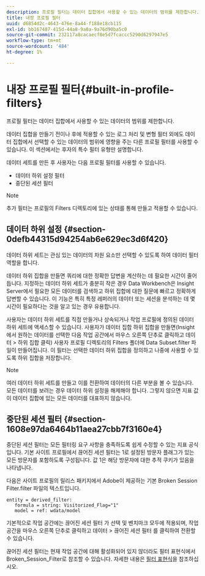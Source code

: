 ```yaml
---
description: 프로필 필터는 데이터 집합에서 사용할 수 있는 데이터의 범위를 제한합니다.
title: 내장 프로필 필터
uuid: d6854d2c-4643-476e-8a44-f188e18cb115
exl-id: bb167487-415d-44a8-9a0a-9a76d90ba5c0
source-git-commit: 232117a8cacaecf8e5d7fcaccc5290d6297947e5
workflow-type: tm+mt
source-wordcount: '484'
ht-degree: 1%

---
```


# 내장 프로필 필터{#built-in-profile-filters}

프로필 필터는 데이터 집합에서 사용할 수 있는 데이터의 범위를 제한합니다.

데이터 집합을 만들기 전이나 후에 적용할 수 있는 로그 처리 및 변형 필터 외에도 데이터 집합에서 선택할 수 있는 데이터의 범위에 영향을 주는 다른 프로필 필터를 사용할 수 있습니다. 이 섹션에서는 후자의 특수 필터 유형만 설명합니다.

데이터 세트를 만든 후 사용자는 다음 프로필 필터를 사용할 수 있습니다.

* 데이터 하위 설정 필터
* 중단된 세션 필터

>[!NOTE]
>
>추가 필터는 프로필의 Filters 디렉토리에 있는 상태를 통해 만들고 적용할 수 있습니다.

## 데이터 하위 설정 {#section-0defb44315d94254ab6e629ec3d6f420}

데이터 하위 세트는 관심 있는 데이터의 차원 요소만 선택할 수 있도록 하여 데이터 필터 역할을 합니다.

데이터 하위 집합을 만들면 쿼리에 대한 정확한 답변을 계산하는 데 필요한 시간이 줄어듭니다. 지정하는 데이터 하위 세트가 충분히 작은 경우 Data Workbench은 Insight Server에서 필요한 모든 데이터를 검색하고 하위 집합에 대한 질문에 빠르고 정확하게 답변할 수 있습니다. 이 기능은 특히 특정 레퍼러의 데이터 또는 세션을 분석하는 데 몇 시간이 필요하다는 것을 알고 있는 경우 유용합니다.

사용자는 데이터 하위 세트를 직접 만들거나 상속되거나 작업 프로필에 정의된 데이터 하위 세트에 액세스할 수 있습니다. 사용자가 데이터 집합 하위 집합을 만들면(Insight에서 원하는 데이터를 선택한 다음 작업 공간에서 마우스 오른쪽 단추로 클릭하고 데이터 > 하위 집합 클릭) 사용자 프로필 디렉토리의 Filters 폴더에 Data Subset.filter 파일이 만들어집니다. 이 필터는 선택한 데이터 하위 집합을 정의하고 나중에 사용할 수 있도록 하위 집합을 저장합니다.

>[!NOTE]
>
>여러 데이터 하위 세트를 만들고 이를 전환하여 데이터의 다른 부분을 볼 수 있습니다. 모든 데이터를 보려는 경우 데이터 하위 설정을 해제해야 합니다. 그렇지 않으면 지표 값이 데이터 집합에 있는 모든 데이터를 대표하지 않습니다.

## 중단된 세션 필터 {#section-1608e97da6464b11aea27cbb7f3160e4}

중단된 세션 필터는 모든 필터링 요구 사항을 충족하도록 쉽게 수정할 수 있는 지표 공식입니다. 기본 사이트 프로필에서 끊어진 세션 필터는 1로 설정된 방문자 플래그가 있는 모든 방문자를 포함하도록 구성됩니다. 값 1은 해당 방문자에 대한 추적 쿠키가 있음을 나타냅니다.

다음은 사이트 프로필의 릴리스 패키지에서 Adobe이 제공하는 기본 Broken Session Filter.filter 파일의 텍스트입니다.

```
entity = derived_filter:
   formula = string: Visitorized_Flag="1"
   model = ref: wdata/model
```

기본적으로 작업 공간에는 끊어진 세션 필터 가 선택 및 벤치마크 모두에 적용되며, 작업 공간을 마우스 오른쪽 단추로 클릭하고 데이터 > 끊어진 세션 필터 를 클릭하여 전환할 수 있습니다.

끊어진 세션 필터는 현재 작업 공간에 대해 활성화되어 있지 않더라도 필터 표현식에서 Broken_Session_Filter로 참조할 수 있습니다. 자세한 내용은 [필터 표현식](https://experienceleague.adobe.com/docs/data-workbench/using/client/t-open-ins.html#Syntax_for_Identifiers)을 참조하십시오.
